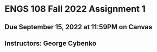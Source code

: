 # ENGS 108 Fall 2022 Assignment 1
## Due September 15, 2022 at 11:59PM on Canvas
## Instructors: George Cybenko
